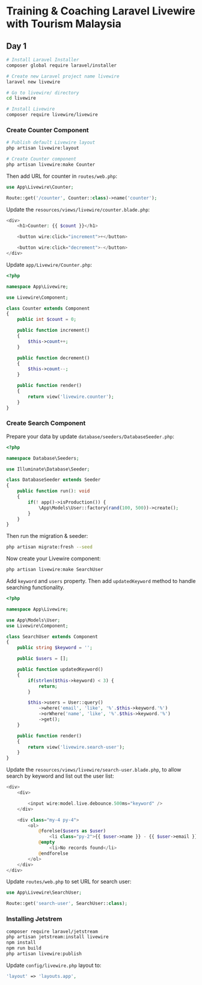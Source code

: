 # Training & Coaching Laravel Livewire with Tourism Malaysia

## Day 1

```bash
# Install Laravel Installer
composer global require laravel/installer

# Create new Laravel project name livewire
laravel new livewire

# Go to livewire/ directory
cd livewire

# Install Livewire
composer require livewire/livewire
```

### Create Counter Component

```bash
# Publish default Livewire layout
php artisan livewire:layout

# Create Counter component
php artisan livewire:make Counter
```

Then add URL for counter in `routes/web.php`:

```php
use App\Livewire\Counter;

Route::get('/counter', Counter::class)->name('counter');
```

Update the `resources/views/livewire/counter.blade.php`:

```php
<div>
    <h1>Counter: {{ $count }}</h1>

    <button wire:click="increment">+</button>

    <button wire:click="decrement">-</button>
</div>
```

Update `app/Livewire/Counter.php`:

```php
<?php

namespace App\Livewire;

use Livewire\Component;

class Counter extends Component
{
    public int $count = 0;

    public function increment()
    {
        $this->count++;
    }

    public function decrement()
    {
        $this->count--;
    }

    public function render()
    {
        return view('livewire.counter');
    }
}
```

### Create Search Component


Prepare your data by update `database/seeders/DatabaseSeeder.php`:

```php
<?php

namespace Database\Seeders;

use Illuminate\Database\Seeder;

class DatabaseSeeder extends Seeder
{
    public function run(): void
    {
        if(! app()->isProduction()) {
            \App\Models\User::factory(rand(100, 500))->create();
        }
    }
}
```

Then run the migration & seeder:

```bash
php artisan migrate:fresh --seed
```

Now create your Livewire component:


```bash
php artisan livewire:make SearchUser
```

Add `keyword` and `users` property. Then add `updatedKeyword` method to handle searching functionality.

```php
<?php

namespace App\Livewire;

use App\Models\User;
use Livewire\Component;

class SearchUser extends Component
{
    public string $keyword = '';

    public $users = [];

    public function updatedKeyword()
    {
        if(strlen($this->keyword) < 3) {
            return;
        }

        $this->users = User::query()
            ->where('email', 'like', '%'.$this->keyword.'%')
            ->orWhere('name', 'like', '%'.$this->keyword.'%')
            ->get();
    }

    public function render()
    {
        return view('livewire.search-user');
    }
}
```

Update the `resources/views/livewire/search-user.blade.php`, to allow search by keyword and list out the user list:

```php
<div>
    <div>

        <input wire:model.live.debounce.500ms="keyword" />
    </div>

    <div class="my-4 py-4">
        <ol>
            @forelse($users as $user)
                <li class="py-2">{{ $user->name }} - {{ $user->email }}</li>
            @empty
                <li>No records found</li>
            @endforelse
        </ol>
    </div>
</div>
```

Update `routes/web.php` to set URL for search user:

```php
use App\Livewire\SearchUser;

Route::get('search-user', SearchUser::class);
```

### Installing Jetstrem

```bash
composer require laravel/jetstream
php artisan jetstream:install livewire
npm install
npm run build
php artisan livewire:publish
```

Update `config/livewire.php` layout to:

```php
'layout' => 'layouts.app',
```
